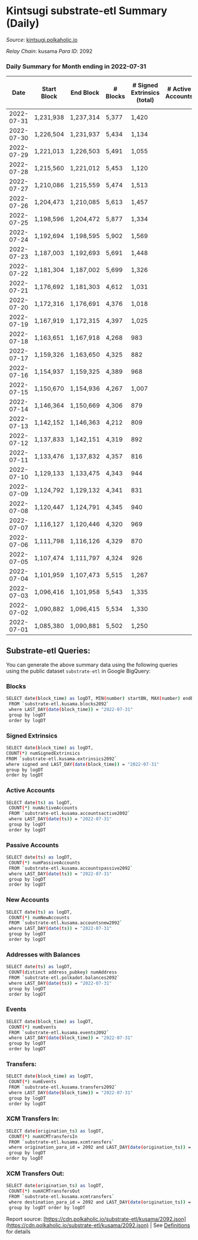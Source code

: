 # Kintsugi substrate-etl Summary (Daily)

_Source_: [kintsugi.polkaholic.io](https://kintsugi.polkaholic.io)

*Relay Chain*: kusama
*Para ID*: 2092



### Daily Summary for Month ending in 2022-07-31


| Date | Start Block | End Block | # Blocks | # Signed Extrinsics (total) | # Active Accounts | # Passive | # New | # Addresses with Balances | # Events | # Transfers | # XCM Transfers In | # XCM Transfers Out | Issues | 
| ---- | ----------- | --------- | -------- | --------------------------- | ----------------- | --------- | ----- | ------------------------- | -------- | ----------- | ------------------ | ------------------- | ------ |
| 2022-07-31 | 1,231,938 | 1,237,314 | 5,377 | 1,420 |  |  |  | 8,491 | 48,237 | 5,486 ($38,156.20) | 4 ($85.24) | 12 ($892.11) |  |
| 2022-07-30 | 1,226,504 | 1,231,937 | 5,434 | 1,134 |  |  |  | 8,477 | 47,627 | 5,505 ($27,308.46) | 4 ($357.71) | 11 ($6,656.30) |  |
| 2022-07-29 | 1,221,013 | 1,226,503 | 5,491 | 1,055 |  |  |  | 8,475 | 48,081 | 5,586 ($26,561.38) | 16 ($10,482.22) | 17 ($15,412.91) |  |
| 2022-07-28 | 1,215,560 | 1,221,012 | 5,453 | 1,120 |  |  |  | 8,473 | 47,748 | 5,572 ($26,362.53) | 21 ($12,923.63) | 28 ($4,257.03) |  |
| 2022-07-27 | 1,210,086 | 1,215,559 | 5,474 | 1,513 |  |  |  | 8,464 | 49,347 | 5,602 ($226,736.78) | 9 ($3,990.76) | 18 ($5,791.75) |  |
| 2022-07-26 | 1,204,473 | 1,210,085 | 5,613 | 1,457 |  |  |  | 8,458 | 50,288 | 5,711 ($62,694.95) | 14 ($14,108.46) | 14 ($22,669.33) |  |
| 2022-07-25 | 1,198,596 | 1,204,472 | 5,877 | 1,334 |  |  |  | 8,454 | 51,925 | 5,980 ($49,068.30) | 14 ($9,621.98) | 26 ($26,724.20) |  |
| 2022-07-24 | 1,192,694 | 1,198,595 | 5,902 | 1,569 |  |  |  | 8,450 | 53,022 | 6,037 ($30,224.91) | 17 ($15,860.16) | 14 ($5,081.77) |  |
| 2022-07-23 | 1,187,003 | 1,192,693 | 5,691 | 1,448 |  |  |  | 8,435 | 50,734 | 5,764 ($17,533.40) | 4 ($175.95) | 10 ($2,961.76) |  |
| 2022-07-22 | 1,181,304 | 1,187,002 | 5,699 | 1,326 |  |  |  | 8,431 | 50,541 | 5,815 ($627,216.95) | 21 ($7,960.43) | 18 ($4,929.63) |  |
| 2022-07-21 | 1,176,692 | 1,181,303 | 4,612 | 1,031 |  |  |  | 8,425 | 41,010 | 4,743 ($47,392.05) | 20 ($6,306.84) | 20 ($3,055.77) |  |
| 2022-07-20 | 1,172,316 | 1,176,691 | 4,376 | 1,018 |  |  |  | 8,414 | 39,254 | 4,524 ($228,378.40) | 27 ($59,928.32) | 31 ($76,848.07) |  |
| 2022-07-19 | 1,167,919 | 1,172,315 | 4,397 | 1,025 |  |  |  | 8,405 | 39,247 | 4,497 ($34,418.72) | 29 ($543,250.60) | 18 ($1,104.57) |  |
| 2022-07-18 | 1,163,651 | 1,167,918 | 4,268 | 983 |  |  |  | 8,399 | 38,288 | 4,404 ($56,083.12) | 25 ($11,473.44) | 29 ($25,518.72) |  |
| 2022-07-17 | 1,159,326 | 1,163,650 | 4,325 | 882 |  |  |  | 8,390 | 38,145 | 4,418 ($154,918.05) | 10 ($4,064.75) | 12 ($2,197.74) |  |
| 2022-07-16 | 1,154,937 | 1,159,325 | 4,389 | 968 |  |  |  | 8,383 | 38,912 | 4,494 ($38,958.78) | 16 ($13,586.55) | 22 ($12,842.77) |  |
| 2022-07-15 | 1,150,670 | 1,154,936 | 4,267 | 1,007 |  |  |  | 8,374 | 38,176 | 4,448 ($464,008.42) | 21 ($151,123.50) | 50 ($177,155.28) |  |
| 2022-07-14 | 1,146,364 | 1,150,669 | 4,306 | 879 |  |  |  | 8,346 | 38,088 | 4,411 ($32,123.50) | 19 ($102,102.85) | 21 ($8,017.39) |  |
| 2022-07-13 | 1,142,152 | 1,146,363 | 4,212 | 809 |  |  |  | 8,336 | 37,035 | 4,324 ($20,303.34) | 20 ($5,118.21) | 23 ($2,445.70) |  |
| 2022-07-12 | 1,137,833 | 1,142,151 | 4,319 | 892 |  |  |  | 8,324 | 37,972 | 4,428 ($45,865.17) | 7 ($3,759.09) | 11 ($1,918.16) |  |
| 2022-07-11 | 1,133,476 | 1,137,832 | 4,357 | 816 |  |  |  | 8,319 | 37,947 | 4,425 ($19,229.87) | 6 ($539.00) | 9 ($190.77) |  |
| 2022-07-10 | 1,129,133 | 1,133,475 | 4,343 | 944 |  |  |  | 8,315 | 38,313 | 4,413 ($40,752.30) | 6 ($3,300.63) | 8 ($3,886.94) |  |
| 2022-07-09 | 1,124,792 | 1,129,132 | 4,341 | 831 |  |  |  | 8,310 | 37,910 | 4,417 ($17,536.35) | 6 ($1,522.25) | 5 ($461.12) |  |
| 2022-07-08 | 1,120,447 | 1,124,791 | 4,345 | 940 |  |  |  | 8,304 | 38,443 | 4,465 ($33,685.93) | 14 ($28,217.39) | 19 ($1,436.36) |  |
| 2022-07-07 | 1,116,127 | 1,120,446 | 4,320 | 969 |  |  |  | 8,290 | 38,281 | 4,416 ($18,921.72) | 10 ($3,708.63) | 8 ($527.34) |  |
| 2022-07-06 | 1,111,798 | 1,116,126 | 4,329 | 870 |  |  |  | 8,275 | 38,188 | 4,434 ($23,252.24) | 17 ($6,497.08) | 23 ($3,301.10) |  |
| 2022-07-05 | 1,107,474 | 1,111,797 | 4,324 | 926 |  |  |  | 8,261 | 38,245 | 4,426 ($44,284.39) | 10 ($2,526.99) | 13 ($1,137.63) |  |
| 2022-07-04 | 1,101,959 | 1,107,473 | 5,515 | 1,267 |  |  |  | 8,255 | 48,781 | 5,630 ($556,111.02) | 11 ($3,072.84) | 15 ($3,027.92) |  |
| 2022-07-03 | 1,096,416 | 1,101,958 | 5,543 | 1,335 |  |  |  | 8,243 | 49,181 | 5,637 ($25,571.38) | 12 ($4,137.68) | 15 ($3,418.41) |  |
| 2022-07-02 | 1,090,882 | 1,096,415 | 5,534 | 1,330 |  |  |  | 8,226 | 49,154 | 5,640 ($36,726.11) | 10 ($2,513.16) | 12 ($2,352.84) |  |
| 2022-07-01 | 1,085,380 | 1,090,881 | 5,502 | 1,250 |  |  |  | 8,213 | 48,674 | 5,648 ($76,646.50) | 27 ($5,195.76) | 24 ($4,483.75) |  |

## Substrate-etl Queries:
You can generate the above summary data using the following queries using the public dataset `substrate-etl` in Google BigQuery:

### Blocks
```bash
SELECT date(block_time) as logDT, MIN(number) startBN, MAX(number) endBN, COUNT(*) numBlocks 
 FROM `substrate-etl.kusama.blocks2092`  
 where LAST_DAY(date(block_time)) = "2022-07-31" 
 group by logDT 
 order by logDT
```

### Signed Extrinsics
```bash
SELECT date(block_time) as logDT, 
COUNT(*) numSignedExtrinsics 
FROM `substrate-etl.kusama.extrinsics2092`  
where signed and LAST_DAY(date(block_time)) = "2022-07-31" 
group by logDT 
order by logDT
```

### Active Accounts
```bash
SELECT date(ts) as logDT, 
 COUNT(*) numActiveAccounts 
 FROM `substrate-etl.kusama.accountsactive2092` 
 where LAST_DAY(date(ts)) = "2022-07-31" 
 group by logDT 
 order by logDT
```

### Passive Accounts
```bash
SELECT date(ts) as logDT, 
 COUNT(*) numPassiveAccounts 
 FROM `substrate-etl.kusama.accountspassive2092` 
 where LAST_DAY(date(ts)) = "2022-07-31" 
 group by logDT 
 order by logDT
```

### New Accounts
```bash
SELECT date(ts) as logDT, 
 COUNT(*) numNewAccounts 
 FROM `substrate-etl.kusama.accountsnew2092` 
 where LAST_DAY(date(ts)) = "2022-07-31" 
 group by logDT
 order by logDT
```

### Addresses with Balances
```bash
SELECT date(ts) as logDT,
 COUNT(distinct address_pubkey) numAddress 
 FROM `substrate-etl.polkadot.balances2092` 
 where LAST_DAY(date(ts)) = "2022-07-31" 
 group by logDT 
 order by logDT
```

### Events
```bash
SELECT date(block_time) as logDT, 
 COUNT(*) numEvents 
 FROM `substrate-etl.kusama.events2092` 
 where LAST_DAY(date(block_time)) = "2022-07-31" 
 group by logDT 
 order by logDT
```

### Transfers:
```bash
SELECT date(block_time) as logDT, 
 COUNT(*) numEvents 
 FROM `substrate-etl.kusama.transfers2092` 
 where LAST_DAY(date(block_time)) = "2022-07-31" 
 group by logDT 
 order by logDT
```

### XCM Transfers In:
```bash
SELECT date(origination_ts) as logDT, 
 COUNT(*) numXCMTransfersIn 
 FROM `substrate-etl.kusama.xcmtransfers` 
 where origination_para_id = 2092 and LAST_DAY(date(origination_ts)) = "2022-07-31" 
 group by logDT 
order by logDT
```

### XCM Transfers Out:
```bash
SELECT date(origination_ts) as logDT, 
 COUNT(*) numXCMTransfersOut 
 FROM `substrate-etl.kusama.xcmtransfers` 
 where destination_para_id = 2092 and LAST_DAY(date(origination_ts)) = "2022-07-31" 
 group by logDT order by logDT
```


Report source: [https://cdn.polkaholic.io/substrate-etl/kusama/2092.json](https://cdn.polkaholic.io/substrate-etl/kusama/2092.json) | See [Definitions](/DEFINITIONS.md) for details
